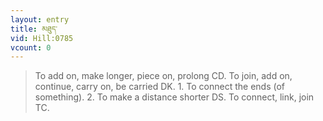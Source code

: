 ```yaml
---
layout: entry
title: མཐུད་
vid: Hill:0785
vcount: 0
---
```

> To add on, make longer, piece on, prolong CD\. To join, add on, continue, carry on, be carried DK\. 1\. To connect the ends (of something)\. 2\. To make a distance shorter DS\. To connect, link, join TC\.


